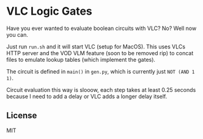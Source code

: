 # VLC Logic Gates

Have you ever wanted to evaluate boolean circuits with VLC?
No?
Well now you can.

Just run `run.sh` and it will start VLC (setup for MacOS).
This uses VLCs HTTP server and the VOD VLM feature (soon to be removed rip) to
concat files to emulate lookup tables (which implement the gates).

The circuit is defined in `main()` in `gen.py`, which is currently just
`NOT (AND 1 1)`.

Circuit evaluation this way is slooow, each step takes at least 0.25 seconds
because I need to add a delay or VLC adds a longer delay itself.

## License

MIT
